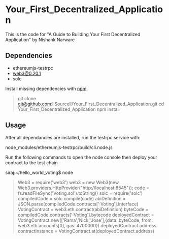 # Your_First_Decentralized_Application
This is the code for "A Guide to Building Your First Decentralized Application" by Nishank Narware


## Dependencies

* ethereumjs-testrpc 
* web3@0.20.1
* solc

Install missing dependencies with [npm](https://www.npmjs.com/). 


> git clone git@github.com:llSourcell/Your_First_Decentralized_Application.git
> cd Your_First_Decentralized_Application
> npm install 


## Usage

After all dependancies are installed, run the testrpc service with:

node_modules/ethereumjs-testrpc/build/cli.node.js


Run the following commands to open the node console then deploy your contract to the test chain


siraj:~/hello_world_voting$ node
> Web3 = require('web3')
> web3 = new Web3(new Web3.providers.HttpProvider("http://localhost:8545"));
> code = fs.readFileSync('Voting.sol').toString()
> solc = require('solc')
> compiledCode = solc.compile(code)
> abiDefinition = JSON.parse(compiledCode.contracts[':Voting'].interface)
> VotingContract = web3.eth.contract(abiDefinition)
> byteCode = compiledCode.contracts[':Voting'].bytecode
> deployedContract = VotingContract.new(['Rama','Nick','Jose'],{data: byteCode, from: web3.eth.accounts[0], gas: 4700000})
> deployedContract.address
> contractInstance = VotingContract.at(deployedContract.address)



